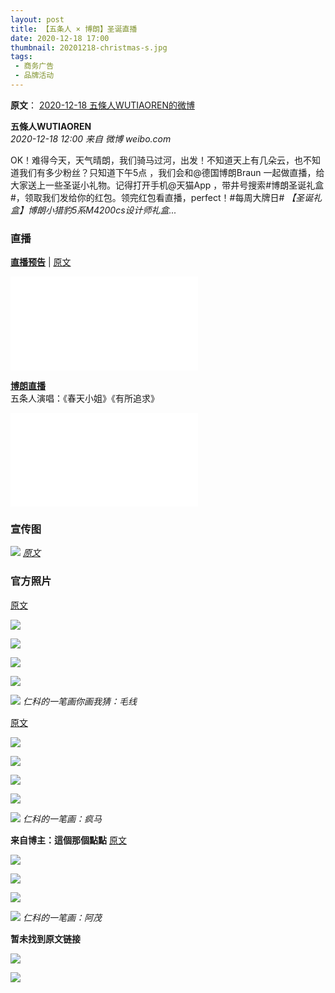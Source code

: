 ```yaml
---
layout: post
title: 【五条人 × 博朗】圣诞直播
date: 2020-12-18 17:00
thumbnail: 20201218-christmas-s.jpg
tags:
 - 商务广告
 - 品牌活动
---
```


**原文**： [2020-12-18 五條人WUTIAOREN的微博](https://weibo.com/1767922590/Jz10UEKjf)  

**五條人WUTIAOREN**  
*2020-12-18 12:00 来自 微博 weibo.com*

OK！难得今天，天气晴朗，我们骑马过河，出发！不知道天上有几朵云，也不知道我们有多少粉丝？只知道下午5点 ，我们会和@德国博朗Braun 一起做直播，给大家送上一些圣诞小礼物。记得打开手机@天猫App ，带井号搜索#博朗圣诞礼盒#，领取我们发给你的红包。领完红包看直播，perfect！#每周大牌日# *【圣诞礼盒】博朗小猎豹5系M4200cs设计师礼盒...*

### 直播  

[**直播预告**](https://www.bilibili.com/video/BV1jT4y1K7jB?p=31) \| [原文](https://weibo.com/1767922590/Jz10UEKjf)
<div class="iframe-container"><iframe class="responsive-iframe" src="//player.bilibili.com/player.html?aid=928718110&bvid=BV1jT4y1K7jB&cid=284784955&page=31" frameborder="no" allowfullscreen="true"></iframe></div>

[**博朗直播**](https://www.bilibili.com/video/BV1jT4y1K7jB?p=32)  
五条人演唱：《春天小姐》《有所追求》
<div class="iframe-container"><iframe class="responsive-iframe" src="//player.bilibili.com/player.html?aid=928718110&bvid=BV1jT4y1K7jB&cid=286279467&page=32" frameborder="no" allowfullscreen="true"></iframe></div>

### 宣传图

![](https://wx4.sinaimg.cn/mw1024/7a3b0f4ely1glrz50drwzj20ku112arx.jpg)
*[原文](https://weibo.com/2050690894/Jz1QqlA6x)*

### 官方照片

[原文](https://weibo.com/2050690894/Jztiwvtb1)

![](https://wx4.sinaimg.cn/mw690/7a3b0f4ely1glvbp8x166j22yo1z41j0.jpg)

![](https://wx2.sinaimg.cn/mw690/7a3b0f4ely1glvbp9lzgwj22yo1z47wh.jpg)

![](https://wx1.sinaimg.cn/mw690/7a3b0f4ely1glvbpa72ukj22yo1z4x1f.jpg)

![](https://wx1.sinaimg.cn/mw690/7a3b0f4ely1glvbpbjgo7j22yo1z4u0x.jpg)

![](https://wx2.sinaimg.cn/mw690/7a3b0f4ely1glvbpdjn3aj22xo1ygb29.jpg)
*仁科的一笔画你画我猜：毛线*

[原文](https://weibo.com/1746683291/Jzb3pbFNV)

![](https://wx4.sinaimg.cn/mw690/681c459bgy1glt3qthg2ij20u00k0n11.jpg)

![](https://wx3.sinaimg.cn/mw690/681c459bgy1glt3r5a3caj22yo1z41jz.jpg)

![](https://wx3.sinaimg.cn/mw690/681c459bgy1glt3rlxsznj22yo1z4x58.jpg)

![](https://wx1.sinaimg.cn/mw690/681c459bgy1glt3qxs4rwj22yo1z4kg6.jpg)

![](https://wx3.sinaimg.cn/mw690/681c459bgy1glt3r1esofj22yo1z41kx.jpg)
*仁科的一笔画：疯马*

**来自博主：這個那個點點** [原文](https://weibo.com/1802770170/JzjmiCiM5)  

![](https://ww2.sinaimg.cn/mw1024/6b7416fagy1glu4gat9byj22yo1z4dw7.jpg)

![](https://ww1.sinaimg.cn/mw1024/6b7416fagy1glu4gbe09vj22yo1z4k51.jpg)

![](https://ww2.sinaimg.cn/mw1024/6b7416fagy1glu4gcp8nhj22y01yo1kx.jpg)

![](https://wx4.sinaimg.cn/mw1024/6b7416fagy1glse9xiszxj20u0140gs2.jpg)
*仁科的一笔画：阿茂*

**暂未找到原文链接**

![](https://wx1.sinaimg.cn/mw1024/005PjUkDly1gnf2nsr88pj32yo1z47wh.jpg)

![](https://wx2.sinaimg.cn/mw1024/005PjUkDly1gnf2nu0yevj32yo1z4kjl.jpg)

